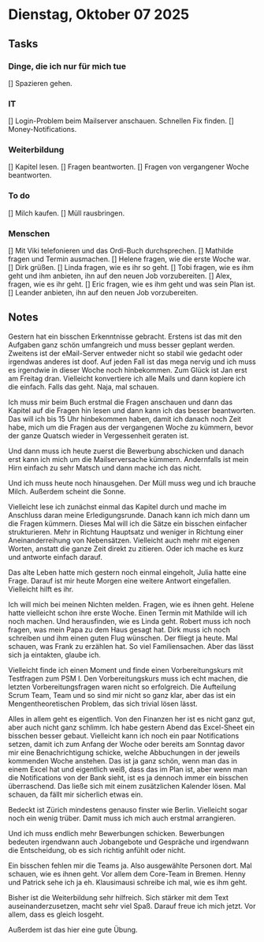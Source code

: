 # Dienstag, Oktober 07 2025

## Tasks

### Dinge, die ich nur für mich tue

[] Spazieren gehen.

### IT

[] Login-Problem beim Mailserver anschauen. Schnellen Fix finden.
[] Money-Notifications.

### Weiterbildung

[] Kapitel lesen.
[] Fragen beantworten.
[] Fragen von vergangener Woche beantworten.

### To do

[] Milch kaufen.
[] Müll rausbringen.

### Menschen

[] Mit Viki telefonieren und das Ordi-Buch durchsprechen.
[] Mathilde fragen und Termin ausmachen.
[] Helene fragen, wie die erste Woche war.
[] Dirk grüßen.
[] Linda fragen, wie es ihr so geht.
[] Tobi fragen, wie es ihm geht und ihm anbieten, ihn auf den neuen Job vorzubereiten.
[] Alex, fragen, wie es ihr geht.
[] Eric fragen, wie es ihm geht und was sein Plan ist.
[] Leander anbieten, ihn auf den neuen Job vorzubereiten.

## Notes

Gestern hat ein bisschen Erkenntnisse gebracht. Erstens ist das mit den Aufgaben ganz schön umfangreich und muss besser geplant werden. Zweitens ist der eMail-Server entweder nicht so stabil wie gedacht oder irgendwas anderes ist doof. Auf jeden Fall ist das mega nervig und ich muss es irgendwie in dieser Woche noch hinbekommen. Zum Glück ist Jan erst am Freitag dran. Vielleicht konvertiere ich alle Mails und dann kopiere ich die einfach. Falls das geht. Naja, mal schauen.

Ich muss mir beim Buch erstmal die Fragen anschauen und dann das Kapitel auf die Fragen hin lesen und dann kann ich das besser beantworten. Das will ich bis 15 Uhr hinbekommen haben, damit ich danach noch Zeit habe, mich um die Fragen aus der vergangenen Woche zu kümmern, bevor der ganze Quatsch wieder in Vergessenheit geraten ist.

Und dann muss ich heute zuerst die Bewerbung abschicken und danach erst kann ich mich um die Mailserversache kümmern. Andernfalls ist mein Hirn einfach zu sehr Matsch und dann mache ich das nicht.

Und ich muss heute noch hinausgehen. Der Müll muss weg und ich brauche Milch. Außerdem scheint die Sonne.

Vielleicht lese ich zunächst einmal das Kapitel durch und mache im Anschluss daran meine Erledigungsrunde. Danach kann ich mich dann um die Fragen kümmern. Dieses Mal will ich die Sätze ein bisschen einfacher strukturieren. Mehr in Richtung Hauptsatz und weniger in Richtung einer Aneinanderreihung von Nebensätzen. Vielleicht auch mehr mit eigenen Worten, anstatt die ganze Zeit direkt zu zitieren. Oder ich mache es kurz und antworte einfach darauf.

Das alte Leben hatte mich gestern noch einmal eingeholt, Julia hatte eine Frage. Darauf ist mir heute Morgen eine weitere Antwort eingefallen. Vielleicht hilft es ihr.

Ich will mich bei meinen Nichten melden. Fragen, wie es ihnen geht. Helene hatte vielleicht schon ihre erste Woche. Einen Termin mit Mathilde will ich noch machen. Und herausfinden, wie es Linda geht. Robert muss ich noch fragen, was mein Papa zu dem Haus gesagt hat. Dirk muss ich noch schreiben und ihm einen guten Flug wünschen. Der fliegt ja heute. Mal schauen, was Frank zu erzählen hat. So viel Familiensachen. Aber das lässt sich ja eintakten, glaube ich.

Vielleicht finde ich einen Moment und finde einen Vorbereitungskurs mit Testfragen zum PSM I. Den Vorbereitungskurs muss ich echt machen, die letzten Vorbereitungsfragen waren nicht so erfolgreich. Die Aufteilung Scrum Team, Team und so sind mir nicht so ganz klar, aber das ist ein Mengentheoretischen Problem, das sich trivial lösen lässt.

Alles in allem geht es eigentlich. Von den Finanzen her ist es nicht ganz gut, aber auch nicht ganz schlimm. Ich habe gestern Abend das Excel-Sheet ein bisschen besser gebaut. Vielleicht kann ich noch ein paar Notifications setzen, damit ich zum Anfang der Woche oder bereits am Sonntag davor mir eine Benachrichtigung schicke, welche Abbuchungen in der jeweils kommenden Woche anstehen. Das ist ja ganz schön, wenn man das in einem Excel hat und eigentlich weiß, dass das im Plan ist, aber wenn man die Notifications von der Bank sieht, ist es ja dennoch immer ein bisschen überraschend. Das ließe sich mit einem zusätzlichen Kalender lösen. Mal schauen, da fällt mir sicherlich etwas ein.

Bedeckt ist Zürich mindestens genauso finster wie Berlin. Vielleicht sogar noch ein wenig trüber. Damit muss ich mich auch erstmal arrangieren.

Und ich muss endlich mehr Bewerbungen schicken. Bewerbungen bedeuten irgendwann auch Jobangebote und Gespräche und irgendwann die Entscheidung, ob es sich richtig anfühlt oder nicht.

Ein bisschen fehlen mir die Teams ja. Also ausgewählte Personen dort. Mal schauen, wie es ihnen geht. Vor allem dem Core-Team in Bremen. Henny und Patrick sehe ich ja eh. Klausimausi schreibe ich mal, wie es ihm geht.

Bisher ist die Weiterbildung sehr hilfreich. Sich stärker mit dem Text auseinanderzusetzen, macht sehr viel Spaß. Darauf freue ich mich jetzt. Vor allem, dass es gleich losgeht.

Außerdem ist das hier eine gute Übung.